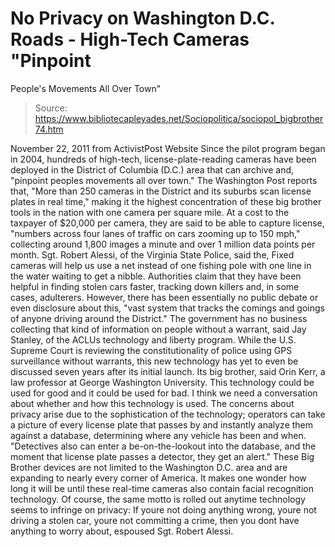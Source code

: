 # No Privacy on Washington D.C. Roads - High-Tech Cameras "Pinpoint 
People's Movements All Over Town"

> Source: https://www.bibliotecapleyades.net/Sociopolitica/sociopol_bigbrother74.htm

November 22, 2011
from
ActivistPost Website
Since the pilot program began in 2004, hundreds of high-tech,
license-plate-reading cameras have been deployed in the
District of Columbia (D.C.) area that can
archive and,
"pinpoint peoples movements all over town."
The Washington Post
reports that,
"More than 250 cameras in the District and
its suburbs scan license plates in real time," making it the highest
concentration of these big brother tools in the nation with one camera
per square mile.
At a cost to the taxpayer of $20,000 per camera,
they are said to be able to capture license,
"numbers across four lanes of traffic on
cars zooming up to 150 mph," collecting around 1,800 images a minute and
over 1 million data points per month.
Sgt. Robert Alessi, of the Virginia State
Police, said the,
Fixed cameras will help us use a net
instead of one fishing pole with one line in the water waiting to get a
nibble.
Authorities claim that they have been helpful in
finding stolen cars faster, tracking down killers and, in some cases,
adulterers.
However, there has been essentially no public
debate or even disclosure about this,
"vast system that tracks the comings and
goings of anyone driving around the District."
The government has no business collecting that kind of information on
people without a warrant, said Jay Stanley, of the ACLUs technology
and liberty program.
While the U.S. Supreme Court is reviewing the
constitutionality of police using GPS surveillance without warrants, this
new technology has yet to even be discussed seven years after its initial
launch.
Its big brother, said Orin Kerr, a law
professor at George Washington University. This technology could be
used for good and it could be used for bad. I think we need a
conversation about whether and how this technology is used.
The concerns about privacy arise due to the
sophistication of the technology; operators can take a picture of every
license plate that passes by and instantly analyze them against a database,
determining where any vehicle has been and when.
"Detectives also can enter a
be-on-the-lookout into the database, and the moment that license plate
passes a detector, they get an alert."
These Big Brother devices are not limited to the
Washington D.C. area and are expanding to nearly every corner of America. It
makes one wonder how long it will be until these real-time cameras also
contain facial recognition technology.
Of course, the same motto is rolled out anytime technology seems to infringe
on privacy:
If youre not doing anything wrong, youre
not driving a stolen car, youre not committing a crime, then you dont
have anything to worry about, espoused Sgt. Robert Alessi.
